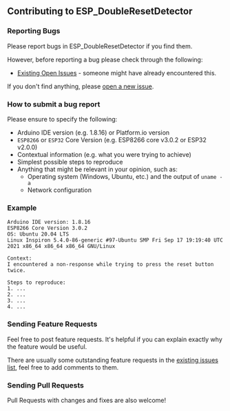 ## Contributing to ESP_DoubleResetDetector

### Reporting Bugs

Please report bugs in ESP_DoubleResetDetector if you find them.

However, before reporting a bug please check through the following:

* [Existing Open Issues](https://github.com/khoih-prog/ESP_DoubleResetDetector/issues) - someone might have already encountered this.

If you don't find anything, please [open a new issue](https://github.com/khoih-prog/ESP_DoubleResetDetector/issues/new).

### How to submit a bug report

Please ensure to specify the following:

* Arduino IDE version (e.g. 1.8.16) or Platform.io version
* `ESP8266` or `ESP32` Core Version (e.g. ESP8266 core v3.0.2 or ESP32 v2.0.0)
* Contextual information (e.g. what you were trying to achieve)
* Simplest possible steps to reproduce
* Anything that might be relevant in your opinion, such as:
  * Operating system (Windows, Ubuntu, etc.) and the output of `uname -a`
  * Network configuration


### Example

```
Arduino IDE version: 1.8.16
ESP8266 Core Version 3.0.2
OS: Ubuntu 20.04 LTS
Linux Inspiron 5.4.0-86-generic #97-Ubuntu SMP Fri Sep 17 19:19:40 UTC 2021 x86_64 x86_64 x86_64 GNU/Linux

Context:
I encountered a non-response while trying to press the reset button twice.

Steps to reproduce:
1. ...
2. ...
3. ...
4. ...
```
### Sending Feature Requests

Feel free to post feature requests. It's helpful if you can explain exactly why the feature would be useful.

There are usually some outstanding feature requests in the [existing issues list](https://github.com/khoih-prog/ESP_DoubleResetDetector/issues?q=is%3Aopen+is%3Aissue+label%3Aenhancement), feel free to add comments to them.

### Sending Pull Requests

Pull Requests with changes and fixes are also welcome!
